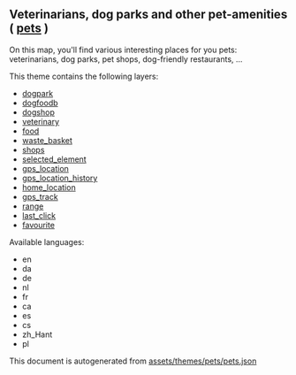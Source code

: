 [//]: # (WARNING: this file is automatically generated. Please find the sources at the bottom and edit those sources)

 Veterinarians, dog parks and other pet-amenities ( [pets](https://mapcomplete.org/pets) ) 
-------------------------------------------------------------------------------------------



On this map, you'll find various interesting places for you pets: veterinarians, dog parks, pet shops, dog-friendly restaurants, ...

This theme contains the following layers:



  - [dogpark](../Layers/dogpark.md)
  - [dogfoodb](../Layers/dogfoodb.md)
  - [dogshop](../Layers/dogshop.md)
  - [veterinary](../Layers/veterinary.md)
  - [food](../Layers/food.md)
  - [waste_basket](../Layers/waste_basket.md)
  - [shops](../Layers/shops.md)
  - [selected_element](../Layers/selected_element.md)
  - [gps_location](../Layers/gps_location.md)
  - [gps_location_history](../Layers/gps_location_history.md)
  - [home_location](../Layers/home_location.md)
  - [gps_track](../Layers/gps_track.md)
  - [range](../Layers/range.md)
  - [last_click](../Layers/last_click.md)
  - [favourite](../Layers/favourite.md)


Available languages:



  - en
  - da
  - de
  - nl
  - fr
  - ca
  - es
  - cs
  - zh_Hant
  - pl
 

This document is autogenerated from [assets/themes/pets/pets.json](https://github.com/pietervdvn/MapComplete/blob/develop/assets/themes/pets/pets.json)
